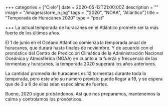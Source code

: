 +++
categories = ["Cielo"]
date = 2020-05-12T21:00:00Z
description = ""
image = "/images/storm_n.jpg"
tags = ["2020", "NOAA", "Atlántico"]
title = "Temporada de Huracanes 2020"
type = "post"

+++
La actual temporada de huracanes en el Atlántico promete ser la más fuerte de los últimos años.

El 1 de junio en el Océano Atlántico comienza la temporada anual de huracanes, que durará hasta finales de noviembre. Y de acuerdo con el pronóstico del Centro de Predicción Climática de la Administración Nacional Oceánica y Atmosférica (NOAA) en cuanto a la fuerza y frecuencia de las tormentas y huracanes, la temporada 2020 superará los años anteriores.

La cantidad promedia de huracanes es 12 tormentas durante toda la temporada, pero este año su número previsto puede llegar a 19, y se espera que de 3 a 6 de ellas sean especialmente fuertes.

Bueno, 2020 sigue probándonos. Así que nos preparamos, mantenemos la calma y controlamos los pronósticos.

